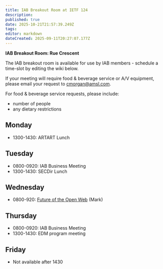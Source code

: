 ```yaml
---
title: IAB Breakout Room at IETF 124
description: 
published: true
date: 2025-10-21T21:57:39.249Z
tags: 
editor: markdown
dateCreated: 2025-09-11T20:27:07.177Z
---
```


**IAB Breakout Room: Rue Crescent**

The IAB breakout room is available for use by IAB members -  schedule a time-slot by editing the wiki below.  

If your meeting will require food & beverage service or A/V equipment, please email your request to cmorgan@amsl.com. 

For food & beverage service requests, please include:

* number of people
* any dietary restrictions


## Monday 
* 1300-1430: ARTART Lunch



## Tuesday 

* 0800-0920: IAB Business Meeting
* 1300-1430: SECDir Lunch


## Wednesday 
* 0800-920: [Future of the Open Web](https://docs.google.com/document/d/1WaXDfwPP6olY-UVQxDZKNkUyqvmHt-u4kREJW4ys6ms/edit?usp=sharing) (Mark)


## Thursday 

* 0800-0920: IAB Business Meeting
* 1300-1430: EDM program meeting

## Friday 

* Not available after 1430
